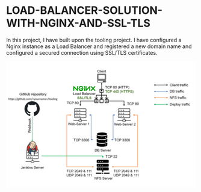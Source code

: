 # LOAD-BALANCER-SOLUTION-WITH-NGINX-AND-SSL-TLS

In this project, I have built upon the tooling project. I have configured a Nginx instance as a Load Balancer and registered a new domain name and configured a secured connection using SSL/TLS certificates.

![walkthrough image](./images/a.png)